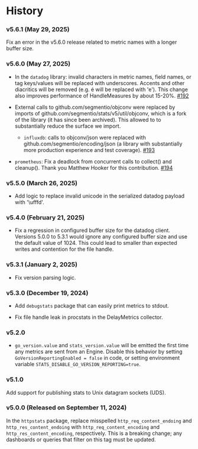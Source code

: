 # History

### v5.6.1 (May 29, 2025)

Fix an error in the v5.6.0 release related to metric names with a longer buffer
size.

### v5.6.0 (May 27, 2025)

- In the `datadog` library: invalid characters in metric names, field
names, or tag keys/values will be replaced with underscores. Accents and
other diacritics will be removed (e.g. é will be replaced with 'e').
This change also improves performance of HandleMeasures by about 15-20%.
[#192](https://github.com/segmentio/stats/pull/192)

- External calls to github.com/segmentio/objconv were replaced by imports of
  github.com/segmentio/stats/v5/util/objconv, which is a fork of the library (it
  has since been archived). This allowed to to substantially reduce the surface
  we import.

    - `influxdb`: calls to objconv/json were replaced with
    github.com/segmentio/encoding/json (a library with
    substantially more production experience and test coverage).
    [#193](https://github.com/segmentio/stats/pull/193)

- `prometheus`: Fix a deadlock from concurrent calls to collect() and cleanup().
  Thank you Matthew Hooker for this contribution.
  [#194](https://github.com/segmentio/stats/pull/194)

### v5.5.0 (March 26, 2025)

- Add logic to replace invalid unicode in the serialized datadog payload with '\ufffd'.

### v5.4.0 (February 21, 2025)

- Fix a regression in configured buffer size for the datadog client. Versions
5.0.0 to 5.3.1 would ignore any configured buffer size and use the default value
of 1024. This could lead to smaller than expected writes and contention for the
file handle.

### v5.3.1 (January 2, 2025)

- Fix version parsing logic.

### v5.3.0 (December 19, 2024)

- Add `debugstats` package that can easily print metrics to stdout.

- Fix file handle leak in procstats in the DelayMetrics collector.

### v5.2.0

- `go_version.value` and `stats_version.value` will be emitted the first
time any metrics are sent from an Engine. Disable this behavior by setting
`GoVersionReportingEnabled = false` in code, or setting environment variable
`STATS_DISABLE_GO_VERSION_REPORTING=true`.

### v5.1.0

Add support for publishing stats to Unix datagram sockets (UDS).

### v5.0.0 (Released on September 11, 2024)

In the `httpstats` package, replace misspelled `http_req_content_endoing`
and `http_res_content_endoing` with `http_req_content_encoding` and
`http_res_content_encoding`, respectively. This is a breaking change; any
dashboards or queries that filter on this tag must be updated.
